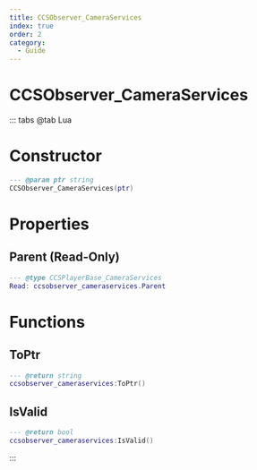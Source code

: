 ```yaml
---
title: CCSObserver_CameraServices
index: true
order: 2
category:
  - Guide
---
```


# CCSObserver_CameraServices

::: tabs
@tab Lua
# Constructor
```lua
--- @param ptr string
CCSObserver_CameraServices(ptr)
```
# Properties
## Parent (Read-Only)
```lua
--- @type CCSPlayerBase_CameraServices
Read: ccsobserver_cameraservices.Parent
```
# Functions
## ToPtr
```lua
--- @return string
ccsobserver_cameraservices:ToPtr()
```
## IsValid
```lua
--- @return bool
ccsobserver_cameraservices:IsValid()
```

:::